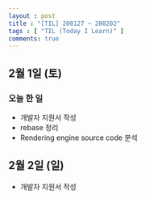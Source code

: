 ```yaml
---
layout : post
title : "[TIL] 200127 ~ 200202"
tags : [ "TIL (Today I Learn)" ]
comments: true
---
```


## 2월 1일 (토)
### 오늘 한 일
- 개발자 지원서 작성
- rebase 정리
- Rendering engine source code 분석

## 2월 2일 (일)
- 개발자 지원서 작성

